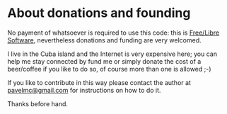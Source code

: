 About donations and founding
============================

No payment of whatsoever is required to use this code: this is [Free/Libre Software](https://en.wikipedia.org/wiki/Software_Libre), nevertheless donations and funding are very welcomed.

I live in the Cuba island and the Internet is very expensive here; you can help me stay connected by fund me or simply donate the cost of a beer/coffee if you like to do so, of course more than one is allowed ;-)

If you like to contribute in this way please contact the author at pavelmc@gmail.com for instructions on how to do it.

Thanks before hand.
